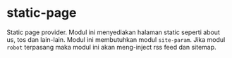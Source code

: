 # static-page

Static page provider. Modul ini menyediakan halaman static seperti about us, tos
dan lain-lain. Modul ini membutuhkan modul `site-param`. Jika modul `robot` terpasang
maka modul ini akan meng-inject rss feed dan sitemap.